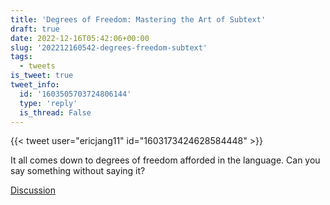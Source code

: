 ```yaml
---
title: 'Degrees of Freedom: Mastering the Art of Subtext'
draft: true
date: 2022-12-16T05:42:06+00:00
slug: '202212160542-degrees-freedom-subtext'
tags:
  - tweets
is_tweet: true
tweet_info:
  id: '1603505703724806144'
  type: 'reply'
  is_thread: False
---
```




{{< tweet user="ericjang11" id="1603173424628584448" >}}

It all comes down to degrees of freedom afforded in the language. Can you say something without saying it?

[Discussion](https://x.com/sytelus/status/1603505703724806144)
